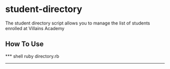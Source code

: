 # student-directory #

The student directory script allows you to manage the list of students enrolled at Villains Academy

## How To Use ##

*** shell
ruby directory.rb
*** 
